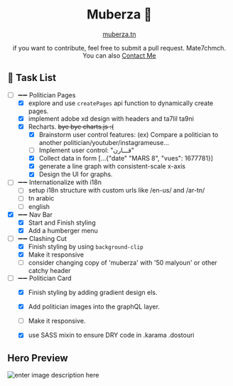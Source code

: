 
<p align="center">
  <!--<a href="https://www.gatsbyjs.com">
    <img alt="Gatsby" src="https://www.gatsbyjs.com/Gatsby-Monogram.svg" width="60" />
  </a>-->
</p>
<h1 align="center">
   Muberza 💢
</h1>
<p align= "center"><a href = "https://upbeat-aryabhata-049774.netlify.app/">muberza.tn</a></p>
<p align = "center">if you want to contribute, feel free to submit a pull request. Mate7chmch. You can also <a href="mailto:adamtrabelsi203@gmail.com?subject=Muberza"> Contact Me </a></p>



## 🔨 Task List 
- [ ] ➖➖ Politician Pages
  - [x] explore and use `createPages` api function to dynamically create pages.
  - [x] implement adobe xd design with headers and ta7lil ta9ni
  - [x] Recharts. ~~bye bye charts.js :(~~
    - [x] Brainstorm user control features: (ex) Compare a politician to another politician/youtuber/instagrameuse...  
    - [ ] Implement user control: "قـــارن"
    - [x] Collect data in form [...{"date" "MARS 8", "vues": 1677781}]
    - [x] generate a line graph with consistent-scale x-axis
    - [x] Design the UI for graphs.
- [ ] ➖➖ Internationalize with i18n
  - [ ] setup i18n structure with custom urls like /en-us/ and /ar-tn/
  - [ ] tn arabic
  - [ ] english
- [x] ➖➖ Nav Bar
  - [x] Start and Finish styling 
  - [x] Add a humberger menu
- [ ] ➖➖ Clashing Cut 
  - [x] Finish styling by using `background-clip`
  - [x] Make it responsive
  - [ ] consider changing copy of 'muberza' with '50 malyoun' or other catchy header
- [ ] ➖➖ Politician Card
  - [x] Finish styling by adding gradient design els.
  - [x] Add politician images into the graphQL layer.
  - [ ] Make it responsive.
  - [x] use SASS mixin to ensure DRY code in .karama .dostouri  


  

## Hero Preview 
![enter image description here](https://i.imgur.com/Hci1You.png)
